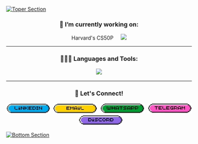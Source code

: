[![Toper Section](./img/upper.gif)]()

<h3 align="center"><b>🔭 I’m currently working on:</b></h3>
<p align="center">
    Harvard's CS50P &nbsp &nbsp <img src="https://skillicons.dev/icons?i=py&theme=light" />
</p>
<hr>
<h3 align="center"><b>👩🏻‍💻 Languages and Tools:</b></h3>
<p align="center">
 <img src="https://skillicons.dev/icons?i=js,html,css,git,vscode,vite,react,tailwind,nodejs,express,mongodb,npm,vercel,figma" />
</p>
<hr>
<h3 align="center"><b>🔗 Let's Connect!</b></h3>
<p align="center">
    <a href="https://www.linkedin.com/in/jane-tan-/"><img src="./img/linkedin.png" alt="LinkedIn" width="120" /></a>&nbsp
    <a href="mailto: tanhuiqing95@hotmail.com"><img src="./img/email.png" alt="Email" width="120" /></a>&nbsp
    <a href="https://wa.me/6598435728"><img src="./img/whatsapp.png" alt="WhatsApp" width="120" /></a>&nbsp
    <a href="https://t.me/janehhhhh"><img src="./img/telegram.png" alt="Telegram" width="120" /></a>&nbsp
    <a href="https://discordapp.com/users/jane.hq"><img src="./img/discord.png" alt="Discord" width="120" /></a>
</p>

[![Bottom Section](./img/lower.gif)]()

